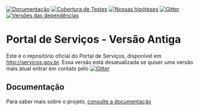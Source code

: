[![Documentação](https://img.shields.io/badge/docs-latest-brightgreen.svg)](http://servicosgovbr.github.io/portal-de-servicos/)
[![Cobertura de Testes](https://coveralls.io/repos/servicosgovbr/portal-de-servicos/badge.svg?branch=master)](https://coveralls.io/r/servicosgovbr/portal-de-servicos?branch=master)
[![Nossas hipóteses](https://badge.waffle.io/servicosgovbr/portal-de-servicos.svg?label=in%20progress&title=Nossas%20hipóteses)](http://waffle.io/servicosgovbr/portal-de-servicos)
[![Gitter](https://badges.gitter.im/Fale%20conosco.svg)](https://gitter.im/servicosgovbr/portal-de-servicos?utm_source=badge&utm_medium=badge&utm_campaign=pr-badge)
[![Versões das dependências](https://www.versioneye.com/user/projects/579b8418aa78d500469f96d0/badge.svg?style=flat-square)](https://www.versioneye.com/user/projects/579b8418aa78d500469f96d0?child=summary#dialog_dependency_badge)

Portal de Serviços - Versão Antiga
====

Este é o repositório oficial do Portal de Serviços, disponível em http://servicos.gov.br. Essa versão está desatualizada se quiser uma versão mais atual entrar em contato pelo [![Gitter](https://badges.gitter.im/Fale%20conosco.svg)](https://gitter.im/servicosgovbr/portal-de-servicos?utm_source=badge&utm_medium=badge&utm_campaign=pr-badge)

Documentação
-----

Para saber mais sobre o projeto, [consulte a documentação](http://servicosgovbr.github.io/portal-de-servicos/)


